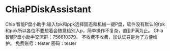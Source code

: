 # ChiaPDiskAssistant
Chia 智能P盘小助手:输入fpk和ppk选择固态和机械一键P盘，软件没有默认的fpk和ppk所以各位不要想着会随意给别人p，简单操作不复杂，直到P满为止。 Chia 智能P盘小助手交流群：756610379。 不收费不收费，加认证只是为了方便维护。 免费账号：tester 密码：tester
